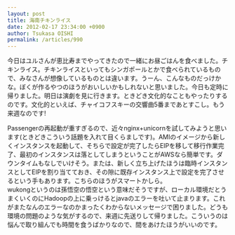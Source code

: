 ```yaml
---
layout: post
title: 海南チキンライス
date: 2012-02-17 23:34:00 +0900
author: Tsukasa OISHI
permalink: /articles/990
---
```



今日はユルさんが恵比寿までやってきたので一緒にお昼ごはんを食べました。チキンライス。チキンライスといってもシンガポールとかで食べられているもので、みなさんが想像しているものとは違います。うーん、こんなものだっけかな。ぼくが作るやつのほうがおいしいかもしれないと思いました。今日も定時に帰りました。明日は演劇を見に行きます。ときどき文化的なこともやったりするのです。文化的といえば、チャイコフスキーの交響曲5番まであとすこし。もう来週なのです!  

Passengerの再起動が重すぎるので、近々nginx+unicornを試してみようと思います(ときどきこういう話題を入れて目くらましです)。AMIのイメージから新しくインスタンスを起動して、そちらで設定が完了したらEIPを移して移行作業完了、最初のインスタンスは落としてしまうということがAWSなら簡単です。ダウンタイムもなしでいけそう。または、新しく立ち上げたほうは臨時インスタンスとしてEIPを割り当てておき、その隙に既存インスタンス上で設定を完了させるという手もあります。こちらのほうがスマートかしら。  
wukongというのは孫悟空の悟空という意味だそうですが、ローカル環境だとうまくいくのにHadoopの上に乗っけるとjavaのエラーを吐いて止まります。これがまたなんのエラーなのかまったくわからないメッセージで困りました。どうも環境の問題のような気がするので、来週に先送りして帰りました。こういうのは悩んで取り組んでも時間を食うばかりなので、間をあけたほうがいいのです。  

